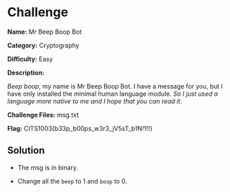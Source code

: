 # Challenge

**Name:** Mr Beep Boop Bot

**Category:** Cryptography

**Difficulty:** Easy

**Description:**

*Beep boop*, my name is Mr Beep Boop Bot. I have a message for you, but I have only installed the minimal human language module. *So I just used a language more native to me and I hope that you can read it*.

**Challenge Files:** msg.txt

**Flag:** CITS1003{b33p_b00ps_w3r3_jV5sT_b1N!1!!}

## Solution

* The msg is in binary.

* Change all the `beep` to 1 and `boop` to 0.
